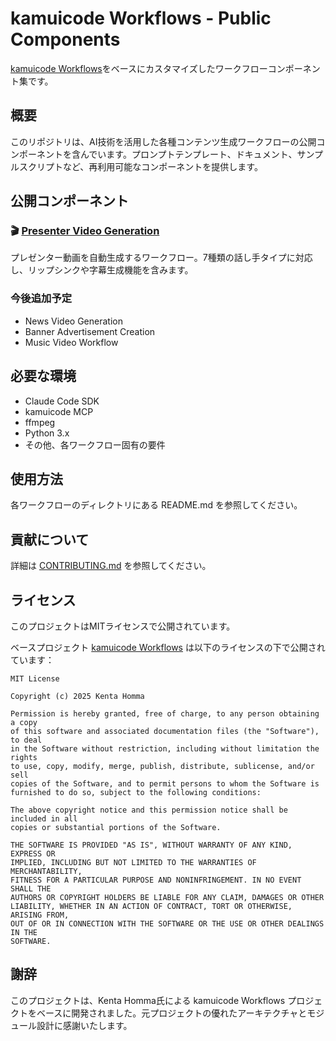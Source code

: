 # kamuicode Workflows - Public Components

[kamuicode Workflows](https://github.com/[original-repo])をベースにカスタマイズしたワークフローコンポーネント集です。

## 概要

このリポジトリは、AI技術を活用した各種コンテンツ生成ワークフローの公開コンポーネントを含んでいます。プロンプトテンプレート、ドキュメント、サンプルスクリプトなど、再利用可能なコンポーネントを提供します。

## 公開コンポーネント

### 🎬 [Presenter Video Generation](./presenter-video-generation/)
プレゼンター動画を自動生成するワークフロー。7種類の話し手タイプに対応し、リップシンクや字幕生成機能を含みます。

### 今後追加予定
- News Video Generation
- Banner Advertisement Creation
- Music Video Workflow

## 必要な環境

- Claude Code SDK
- kamuicode MCP
- ffmpeg
- Python 3.x
- その他、各ワークフロー固有の要件

## 使用方法

各ワークフローのディレクトリにある README.md を参照してください。

## 貢献について

詳細は [CONTRIBUTING.md](./CONTRIBUTING.md) を参照してください。

## ライセンス

このプロジェクトはMITライセンスで公開されています。

ベースプロジェクト [kamuicode Workflows](https://github.com/[original-repo]) は以下のライセンスの下で公開されています：

```
MIT License

Copyright (c) 2025 Kenta Homma

Permission is hereby granted, free of charge, to any person obtaining a copy
of this software and associated documentation files (the "Software"), to deal
in the Software without restriction, including without limitation the rights
to use, copy, modify, merge, publish, distribute, sublicense, and/or sell
copies of the Software, and to permit persons to whom the Software is
furnished to do so, subject to the following conditions:

The above copyright notice and this permission notice shall be included in all
copies or substantial portions of the Software.

THE SOFTWARE IS PROVIDED "AS IS", WITHOUT WARRANTY OF ANY KIND, EXPRESS OR
IMPLIED, INCLUDING BUT NOT LIMITED TO THE WARRANTIES OF MERCHANTABILITY,
FITNESS FOR A PARTICULAR PURPOSE AND NONINFRINGEMENT. IN NO EVENT SHALL THE
AUTHORS OR COPYRIGHT HOLDERS BE LIABLE FOR ANY CLAIM, DAMAGES OR OTHER
LIABILITY, WHETHER IN AN ACTION OF CONTRACT, TORT OR OTHERWISE, ARISING FROM,
OUT OF OR IN CONNECTION WITH THE SOFTWARE OR THE USE OR OTHER DEALINGS IN THE
SOFTWARE.
```

## 謝辞

このプロジェクトは、Kenta Homma氏による kamuicode Workflows プロジェクトをベースに開発されました。元プロジェクトの優れたアーキテクチャとモジュール設計に感謝いたします。